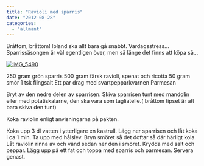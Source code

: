 ```yaml
---
title: "Ravioli med sparris"
date: "2012-08-28"
categories: 
  - "allmant"
---
```


Bråttom, bråttom! Ibland ska allt bara gå snabbt. Vardagsstress... Sparrissäsongen är väl egentligen över, men så länge det finns att köpa så...

[![](images/IMG_5490-682x1024.jpg "IMG_5490")](http://import.local/wp-content/uploads/2012/08/IMG_5490.jpg)

250 gram grön sparris 500 gram färsk ravioli, spenat och ricotta 50 gram smör 1 tsk flingsalt Ett par drag med svartpepparkvarnen Parmesan

Bryt av den nedre delen av sparrisen. Skiva sparrisen tunt med mandolin eller med potatiskalarne, den ska vara som tagliatelle.( bråttom tipset är att bara skiva den tunt)

Koka raviolin enligt anvisningarna på pakten.

Koka upp 3 dl vatten i ytterligare en kastrull. Lägg ner sparrisen och låt koka i ca 1 min. Ta upp med hålslev. Bryn smöret så det doftar så där härligt kola. Låt raviolin rinna av och vänd sedan ner den i smöret. Krydda med salt och peppar. Lägg upp på ett fat och toppa med sparris och parmesan. Servera genast.
